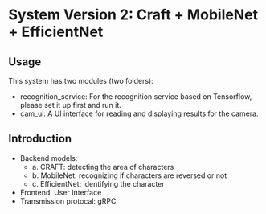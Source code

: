 # System Version 2: Craft + MobileNet + EfficientNet

## Usage
This system has two modules (two folders):

- recognition_service: For the recognition service based on Tensorflow, please set it up first and run it.
- cam_ui: A UI interface for reading and displaying results for the camera.

## Introduction
- Backend models:
  - a. CRAFT: detecting the area of characters
  - b. MobileNet: recognizing if characters are reversed or not
  - c. EfficientNet: identifying the character
- Frontend: User Interface
- Transmission protocal: gRPC

